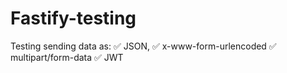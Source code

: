# Fastify-testing

Testing sending data as:
✅ JSON,
✅ x-www-form-urlencoded
✅ multipart/form-data
✅ JWT
